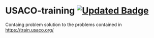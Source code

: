 # USACO-training [![Updated Badge](https://badges.pufler.dev/updated/nitishkr72/USACO-training)](https://badges.pufler.dev)
Containg problem solution to the problems contained in https://train.usaco.org/
